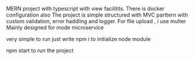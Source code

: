 MERN project with typescript with view facilitits. There is docker configuration also The project is simple structured with MVC parttern with custom validation, error haddling and logger. For file upload , i use multer Mainly designed for mode microservice

very simple to run just write npm i to initialize node module

npm start to run the project